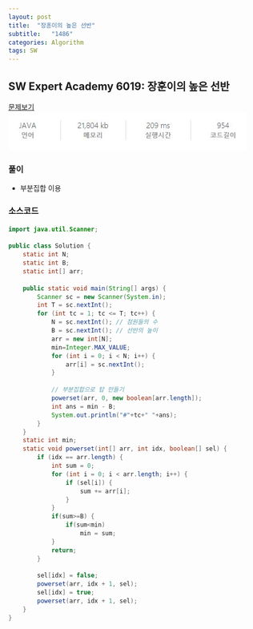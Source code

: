 ```yaml
---
layout: post
title:  "장훈이의 높은 선반"
subtitle:   "1486"
categories: Algorithm
tags: SW
---
```


## SW Expert Academy 6019:  장훈이의 높은 선반
[문제보기](https://swexpertacademy.com/main/code/problem/problemDetail.do?contestProbId=AV2b7Yf6ABcBBASw&categoryId=AV2b7Yf6ABcBBASw&categoryType=CODE)<br>
![Alt text](/assets/img/sw_expert/1486.JPG)

### 풀이
- 부분집합 이용

### 소스코드

~~~ java
import java.util.Scanner;

public class Solution {
	static int N;
	static int B;
	static int[] arr;

	public static void main(String[] args) {
		Scanner sc = new Scanner(System.in);
		int T = sc.nextInt();
		for (int tc = 1; tc <= T; tc++) {
			N = sc.nextInt(); // 점원들의 수
			B = sc.nextInt(); // 선반의 높이
			arr = new int[N];
			min=Integer.MAX_VALUE;
			for (int i = 0; i < N; i++) {
				arr[i] = sc.nextInt();
			}

			// 부분집합으로 탑 만들기
			powerset(arr, 0, new boolean[arr.length]);
			int ans = min - B;
			System.out.println("#"+tc+" "+ans);
		}
	}
	static int min;
	static void powerset(int[] arr, int idx, boolean[] sel) {
		if (idx == arr.length) {
			int sum = 0;
			for (int i = 0; i < arr.length; i++) {
				if (sel[i]) {
					sum += arr[i];
				}
			}
			if(sum>=B) {
				if(sum<min)
					min = sum;
			}
			return;
		}

		sel[idx] = false;
		powerset(arr, idx + 1, sel);
		sel[idx] = true;
		powerset(arr, idx + 1, sel);
	}
}
~~~
